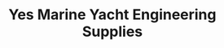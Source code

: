 ---
title: "Yes Marine Yacht Engineering Supplies"
url: /sant-adria-de-besos/yes-marine-yacht-engineering-supplies/
shop: barco
---